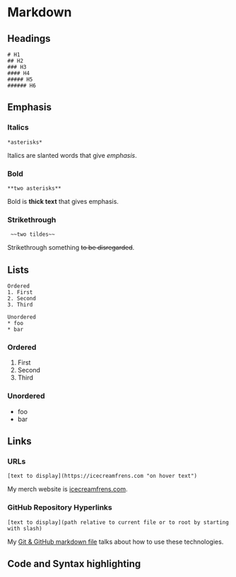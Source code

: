 # Markdown
## Headings
```
# H1
## H2
### H3
#### H4
##### H5
###### H6
```
## Emphasis
### Italics
```
*asterisks*
```
Italics are slanted words that give *emphasis*.
### Bold
```
**two asterisks**
```
Bold is **thick text** that gives emphasis.
### Strikethrough
```
 ~~two tildes~~
```
Strikethrough something ~~to be disregarded~~.
## Lists
```
Ordered
1. First
2. Second
3. Third

Unordered
* foo
* bar
```
### Ordered
1. First
2. Second
3. Third
### Unordered
* foo
* bar

## Links
### URLs
```
[text to display](https://icecreamfrens.com "on hover text")
```
My merch website is [icecreamfrens.com](https://icecreamfrens.com "buy a t-shirt").
### GitHub Repository Hyperlinks
```
[text to display](path relative to current file or to root by starting with slash)
```
My [Git & GitHub markdown file](/git.md) talks about how to use these technologies.
## Code and Syntax highlighting
